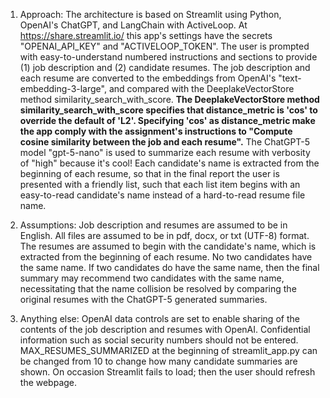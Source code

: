 1) Approach:
The architecture is based on Streamlit using Python, OpenAI's ChatGPT, and LangChain with ActiveLoop.
At https://share.streamlit.io/ this app's settings have the secrets "OPENAI_API_KEY" and "ACTIVELOOP_TOKEN".  The user is prompted with easy-to-understand numbered instructions and sections to provide (1) job description and (2) candidate resumes.  The job description and each resume are converted to the embeddings from OpenAI's "text-embedding-3-large", and compared with the DeeplakeVectorStore method similarity_search_with_score.  **The DeeplakeVectorStore method similarity_search_with_score specifies that distance_metric is 'cos' to override the default of 'L2'.  Specifying 'cos' as distance_metric make the app comply with the assignment's instructions to "Compute cosine similarity between the job and each resume".**  The ChatGPT-5 model "gpt-5-nano" is used to summarize each resume with verbosity of "high" because it's cool!  Each candidate's name is extracted from the beginning of each resume, so that in the final report the user is presented with a friendly list, such that each list item begins with an easy-to-read candidate's name instead of a hard-to-read resume file name. 

2) Assumptions:
Job description and resumes are assumed to be in English.
All files are assumed to be in pdf, docx, or txt (UTF-8) format.
The resumes are assumed to begin with the candidate's name, which is extracted from the beginning of each resume.
No two candidates have the same name.  If two candidates do have the same name, then the final summary may recommend two candidates with the same name, necessitating that the name collision be resolved by comparing the original resumes with the ChatGPT-5 generated summaries.

3) Anything else:
OpenAI data controls are set to enable sharing of the contents of the job description and resumes with OpenAI.
Confidential information such as social security numbers should not be entered.
MAX_RESUMES_SUMMARIZED at the beginning of streamlit_app.py can be changed from 10 to change how many candidate summaries are shown.
On occasion Streamlit fails to load; then the user should refresh the webpage.
